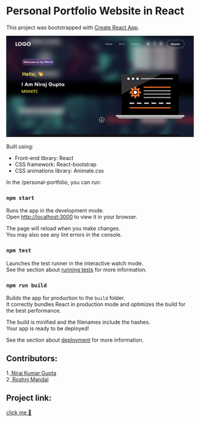 
# Personal Portfolio Website in React

This project was bootstrapped with [Create React App](https://github.com/facebook/create-react-app).

<img width="1266" alt=" " src="https://github.com/Niraj-Kumar-Gupta/personal-portfolio/blob/main/screenshoot/portfolio.png">

Built using:

- Front-end library: React
- CSS framework: React-bootstrap
- CSS animations library: Animate.css

In the /personal-portfolio, you can run:

### `npm start`

Runs the app in the development mode.\
Open [http://localhost:3000](http://localhost:3000) to view it in your browser.

The page will reload when you make changes.\
You may also see any lint errors in the console.

### `npm test`

Launches the test runner in the interactive watch mode.\
See the section about [running tests](https://facebook.github.io/create-react-app/docs/running-tests) for more information.

### `npm run build`

Builds the app for production to the `build` folder.\
It correctly bundles React in production mode and optimizes the build for the best performance.

The build is minified and the filenames include the hashes.\
Your app is ready to be deployed!

See the section about [deployment](https://facebook.github.io/create-react-app/docs/deployment) for more information.


## Contributors:

1.[ Niraj Kumar Gupta](https://github.com/Niraj-Kumar-Gupta/)\
2.[ Roshni Mandal](https://github.com/Roshni-Mandal/)


## Project link:
[click me 🤏](https://nirajgupta-portfolio.web.app/)
